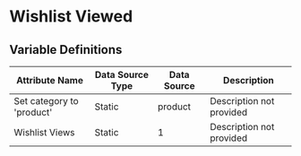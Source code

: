 # Wishlist Viewed

### 

## Variable Definitions

| Attribute Name|Data Source Type|Data Source|Description|
| --- | --- | --- | --- |
|Set category to 'product'|Static|product|Description not provided|
|Wishlist Views|Static|1|Description not provided|



